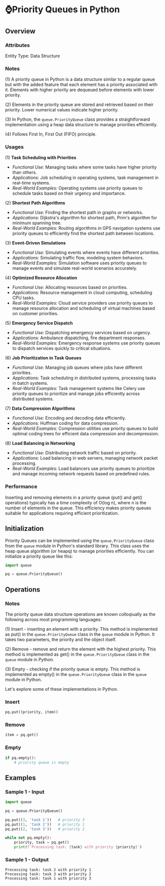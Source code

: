 # ⌚Priority Queues in Python
## Overview
### Attributes
Entity Type: Data Structure

### Notes
(1) A priority queue in Python is a data structure similar to a regular queue but with the added feature that each element has a priority associated with it. Elements with higher priority are dequeued before elements with lower priority.

(2) Elements in the priority queue are stored and retrieved based on their priority. Lower numerical values indicate higher priority.

(3) In Python, the `queue.PriorityQueue` class provides a straightforward implementation using a heap data structure to manage priorities efficiently.

(4) Follows First In, First Out (FIFO) principle.

### Usages
(1) **Task Scheduling with Priorities**
- *Functional Use:* Managing tasks where some tasks have higher priority than others.
- *Applications:* Job scheduling in operating systems, task management in real-time systems.    
- *Real-World Examples:* Operating systems use priority queues to schedule tasks based on their urgency and importance.

(2) **Shortest Path Algorithms**
- *Functional Use:* Finding the shortest path in graphs or networks.
- *Applications:* Dijkstra's algorithm for shortest path, Prim's algorithm for minimum spanning tree.
- *Real-World Examples:* Routing algorithms in GPS navigation systems use priority queues to efficiently find the shortest path between locations.

(3) **Event-Driven Simulations**
- *Functional Use:* Simulating events where events have different priorities.
- *Applications:* Simulating traffic flow, modeling system behaviors.
- *Real-World Examples:* Simulation software uses priority queues to manage events and simulate real-world scenarios accurately.

(4) **Optimized Resource Allocation**
- *Functional Use:* Allocating resources based on priorities.
- *Applications:* Resource management in cloud computing, scheduling CPU tasks.
- *Real-World Examples:* Cloud service providers use priority queues to manage resource allocation and scheduling of virtual machines based on customer priorities.

(5) **Emergency Service Dispatch**
- *Functional Use:* Dispatching emergency services based on urgency.
- *Applications:* Ambulance dispatching, fire department responses.
- *Real-World Examples:* Emergency response systems use priority queues to dispatch services quickly to critical situations.

(6) **Job Prioritization in Task Queues**
- *Functional Use:* Managing job queues where jobs have different priorities.
- *Applications:* Task scheduling in distributed systems, processing tasks in batch systems.
- *Real-World Examples:* Task management systems like Celery use priority queues to prioritize and manage jobs efficiently across distributed systems.

(7) **Data Compression Algorithms**
- *Functional Use:* Encoding and decoding data efficiently.
- *Applications:* Huffman coding for data compression.
- *Real-World Examples:* Compression utilities use priority queues to build optimal coding trees for efficient data compression and decompression.

(8) **Load Balancing in Networking**
- *Functional Use:* Distributing network traffic based on priority.
- *Applications:* Load balancing in web servers, managing network packet processing.
- *Real-World Examples:* Load balancers use priority queues to prioritize and manage incoming network requests based on predefined rules.

### Performance
Inserting and removing elements in a priority queue (put() and get() operations) typically has a time complexity of O(log n), where n is the number of elements in the queue. This efficiency makes priority queues suitable for applications requiring efficient prioritization.

## Initialization
Priority Queues can be implemented using the `queue.PriorityQueue` class from the `queue` module in Python's standard library. This class uses the heap queue algorithm (or heapq) to manage priorities efficiently. You can initialize a priority queue like this:
```python
import queue

pq = queue.PriorityQueue()
```

## Operations
### Notes
The priority queue data structure operations are known colloqiually as the following across most programming languages:

(1) Insert - inserting an element with a priority. This method is implemented as put() in the `queue.PriorityQueue` class in the `queue` module in Python. It takes two parameters, the priority and the object itself.

(2) Remove - remove and return the element with the highest priority. This method is implemented as get() in the `queue.PriorityQueue` class in the `queue` module in Python.

(3) Empty - checking if the priority queue is empty. This method is implemented as empty() in the `queue.PriorityQueue` class in the `queue` module in Python.

Let's explore some of these implementations in Python.

### Insert
```python
pq.put((priority, item))
```

### Remove
```python
item = pq.get()
```

### Empty
```python
if pq.empty():
    # priority queue is empty
```

## Examples

### Sample 1 - Input
```python
import queue

pq = queue.PriorityQueue()

pq.put((3, 'task 1'))   # priority 3
pq.put((1, 'task 2'))   # priority 1
pq.put((2, 'task 3'))   # priority 2

while not pq.empty():
    priority, task = pq.get()
    print(f'Processing task: {task} with priority {priority}')
```

### Sample 1 - Output
```
Processing task: task 2 with priority 1
Processing task: task 3 with priority 2
Processing task: task 1 with priority 3
```